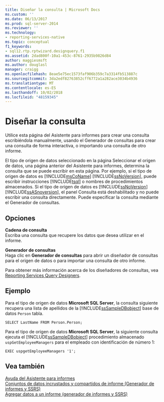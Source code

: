 ```yaml
---
title: Diseñar la consulta | Microsoft Docs
ms.custom: ''
ms.date: 06/13/2017
ms.prod: sql-server-2014
ms.reviewer: ''
ms.technology:
- reporting-services-native
ms.topic: conceptual
f1_keywords:
- sql12.rtp.rptwizard.designquery.f1
ms.assetid: 2dad800f-10a1-453c-8761-2935b9826d84
author: maggiesmsft
ms.author: douglasl
manager: craigg
ms.openlocfilehash: 8eae5e75ec1573faf906b359c7a3314fb513887c
ms.sourcegitcommit: 3da2edf82763852cff6772a1a282ace3034b4936
ms.translationtype: MT
ms.contentlocale: es-ES
ms.lasthandoff: 10/02/2018
ms.locfileid: "48159345"
---
```

# <a name="design-the-query"></a>Diseñar la consulta
  Utilice esta página del Asistente para informes para crear una consulta escribiéndola manualmente, usando el Generador de consultas para crear una consulta de forma interactiva, o importando una consulta de otro informe.  
  
 El tipo de origen de datos seleccionado en la página Seleccionar el origen de datos, una página anterior del Asistente para informes, determina la consulta que se puede escribir en esta página. Por ejemplo, si el tipo de origen de datos es [!INCLUDE[msCoName](../includes/msconame-md.md)] [!INCLUDE[ssNoVersion](../includes/ssnoversion-md.md)], puede escribir instrucciones [!INCLUDE[tsql](../includes/tsql-md.md)] o nombres de procedimientos almacenados. Si el tipo de origen de datos es [!INCLUDE[ssNoVersion](../includes/ssnoversion-md.md)] [!INCLUDE[ssASnoversion](../includes/ssasnoversion-md.md)], el panel Consulta está deshabilitado y no puede escribir una consulta directamente. Puede especificar la consulta mediante el Generador de consultas.  
  
## <a name="options"></a>Opciones  
 **Cadena de consulta**  
 Escriba una consulta que recupere los datos que desea utilizar en el informe.  
  
 **Generador de consultas**  
 Haga clic en **Generador de consultas** para abrir un diseñador de consultas para el origen de datos o para importar una consulta de otro informe.  
  
 Para obtener más información acerca de los diseñadores de consultas, vea [Reporting Services Query Designers](../../2014/reporting-services/reporting-services-query-designers.md).  
  
## <a name="example"></a>Ejemplo  
 Para el tipo de origen de datos **Microsoft SQL Server**, la consulta siguiente recupera una lista de apellidos de la [!INCLUDE[ssSampleDBobject](../includes/sssampledbobject-md.md)] base de datos `Person` tabla.  
  
```  
SELECT LastName FROM Person.Person;  
```  
  
 Para el tipo de origen de datos **Microsoft SQL Server**, la siguiente consulta ejecuta el [!INCLUDE[ssSampleDBobject](../includes/sssampledbobject-md.md)] procedimiento almacenado `uspGetEmployeeManagers` para el empleado con identificación de número 1:  
  
```  
EXEC uspgetEmployeeManagers '1';  
```  
  
## <a name="see-also"></a>Vea también  
 [Ayuda del Asistente para informes](../../2014/reporting-services/report-wizard-help.md)   
 [Conjuntos de datos incrustados y compartidos de informe &#40;Generador de informes y SSRS&#41;](report-data/report-embedded-datasets-and-shared-datasets-report-builder-and-ssrs.md)   
 [Agregar datos a un informe &#40;generador de informes y SSRS&#41;](report-data/report-datasets-ssrs.md)  
  
  
